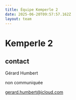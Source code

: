 ```yaml
---
title: Équipe Kemperle 2
date: 2025-06-20T09:57:57.162Z
layout: team
---
```


# Kemperle 2



## contact 

Gérard Humbert

non communiquée

gerard.humbert@icloud.com

